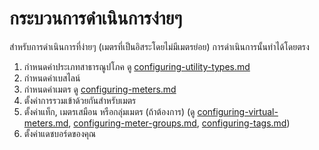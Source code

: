 # กระบวนการดำเนินการง่ายๆ

สำหรับการดำเนินการที่ง่ายๆ (เมตรที่เป็นอิสระโดยไม่มีเมตรย่อย) การดำเนินการนั้นทำได้โดยตรง



1. กำหนดค่าประเภทสาธารณูปโภค ดู [configuring-utility-types.md](../getting-started/configuring-the-application/configuring-utility-types.md "mention")
2. กำหนดค่าเบสไลน์
3. กำหนดค่าเมตร ดู [configuring-meters.md](../getting-started/configuring-the-application/configuring-meters.md "mention")
4. ตั้งค่าการรวมเข้าด้วยกันสำหรับเมตร
5. ตั้งค่าแท็ก, เมตรเสมือน หรือกลุ่มเมตร (ถ้าต้องการ) (ดู [configuring-virtual-meters.md](../getting-started/configuring-the-application/configuring-virtual-meters.md "mention"), [configuring-meter-groups.md](../getting-started/configuring-the-application/configuring-meter-groups.md "mention"), [configuring-tags.md](../getting-started/configuring-the-application/configuring-tags.md "mention"))
6. ตั้งค่าแดชบอร์ดของคุณ